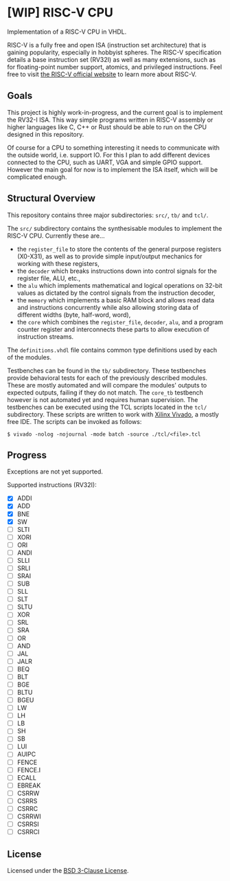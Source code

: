 # [WIP] RISC-V CPU 

Implementation of a RISC-V CPU in VHDL.

RISC-V is a fully free and open ISA (instruction set architecture) that is gaining popularity,
especially in hobbyist spheres.
The RISC-V specification details a base instruction set (RV32I) as well as many extensions, such
as for floating-point number support, atomics, and privileged instructions.
Feel free to visit [the RISC-V official website](https://riscv.org/) to learn more
about RISC-V.

## Goals

This project is highly work-in-progress, and the current goal is to implement
the RV32-I ISA. This way simple programs written in RISC-V assembly or higher languages like
C, C++ or Rust should be able to run on the CPU designed in this repository.

Of course for a CPU to something interesting it needs to communicate with the outside world,
i.e. support IO. For this I plan to add different devices connected to the CPU, such as
UART, VGA and simple GPIO support. However the main goal for now is to implement
the ISA itself, which will be complicated enough.

## Structural Overview

This repository contains three major subdirectories: `src/`, `tb/` and `tcl/`.

The `src/` subdirectory contains the synthesisable modules to implement the RISC-V CPU.
Currently these are...

  - the `register_file` to store the contents of the general purpose registers (X0-X31), as well
  as to provide simple input/output mechanics for working with these registers,
  - the `decoder` which breaks instructions down into control signals for the register file, ALU,
  etc.,
  - the `alu` which implements mathematical and logical operations on 32-bit values as dictated
  by the control signals from the instruction decoder,
  - the `memory` which implements a basic RAM block and allows read data and instructions
  concurrently while also allowing storing data of different widths (byte, half-word, word),
  - the `core` which combines the `register_file`, `decoder`, `alu`, and a program counter
  register and interconnects these parts to allow execution of instruction streams.

The `definitions.vhdl` file contains common type definitions used by each of the modules.

Testbenches can be found in the `tb/` subdirectory. These testbenches provide behavioral tests 
for each of the previously described modules. These are mostly automated and will compare the
modules' outputs to expected outputs, failing if they do not match. The `core_tb` testbench
however is not automated yet and requires human supervision.
The testbenches can be executed using the TCL scripts located in the `tcl/` subdirectory.
These scripts are written to work with [Xilinx Vivado](https://www.xilinx.com/support/download.html),
a mostly free IDE.
The scripts can be invoked as follows:
```
$ vivado -nolog -nojournal -mode batch -source ./tcl/<file>.tcl
```

## Progress

Exceptions are not yet supported.

Supported instructions (RV32I):
 - [x] ADDI
 - [x] ADD
 - [x] BNE
 - [x] SW
 - [ ] SLTI
 - [ ] XORI
 - [ ] ORI
 - [ ] ANDI
 - [ ] SLLI
 - [ ] SRLI
 - [ ] SRAI
 - [ ] SUB
 - [ ] SLL
 - [ ] SLT
 - [ ] SLTU
 - [ ] XOR
 - [ ] SRL
 - [ ] SRA
 - [ ] OR
 - [ ] AND
 - [ ] JAL
 - [ ] JALR
 - [ ] BEQ
 - [ ] BLT
 - [ ] BGE
 - [ ] BLTU
 - [ ] BGEU
 - [ ] LW
 - [ ] LH
 - [ ] LB
 - [ ] SH
 - [ ] SB
 - [ ] LUI
 - [ ] AUIPC
 - [ ] FENCE
 - [ ] FENCE.I
 - [ ] ECALL
 - [ ] EBREAK
 - [ ] CSRRW
 - [ ] CSRRS
 - [ ] CSRRC
 - [ ] CSRRWI
 - [ ] CSRRSI
 - [ ] CSRRCI

## License

Licensed under the [BSD 3-Clause License](./LICENSE).
